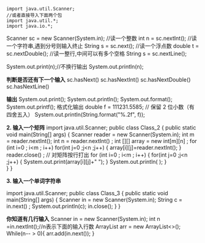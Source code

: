 ```
import java.util.Scanner;
//或者直接导入下面两个包
import java.util.*;
import java.io.*;
```
Scanner sc = new Scanner(System.in);
//读一个整数
int n = sc.nextInt();
//读一个字符串,遇到分号则输入终止
String s = sc.next();
//读一个浮点数
double t = sc.nextDouble();
//读一整行,中间可以有多个空格
String s = sc.nextLine(); 

System.out.print(n);//不换行输出
System.out.println(n);

**判断是否还有下一个输入**
sc.hasNext()
sc.hasNextInt()
sc.hasNextDouble()
sc.hasNextLine() 

**输出**
System.out.print(); 
System.out.println(); 
System.out.format();
System.out.printf();
格式化输出
double f = 111231.5585;
 // 保留 2 位小数（有四舍五入）
System.out.println(String.format("%.2f", f));



**2. 输入一个矩阵**
import java.util.Scanner;
public class Class_2 {
    public static void main(String[] args) {
        Scanner reader = new Scanner(System.in);
        int m = reader.nextInt();
        int n = reader.nextInt() ;
        int [][] array = new int[m][n] ;
        for (int i=0 ; i<m ; i++)
            for(int j=0 ;j<n ;j++)
            {
                array[i][j]=reader.nextInt();
            }
        reader.close() ;
        // 对矩阵按行打出
        for (int i=0 ; i<m ; i++)
        {
            for(int j=0 ;j<n ;j++)
            {
                System.out.print(array[i][j]+" ");
            }
            System.out.println( );
        }            
    }
}

**3. 输入一个单词字符串**

import java.util.Scanner;
public class Class_3 {
    public static void main(String[] args) {
        Scanner in = new Scanner(System.in);
        String c = in.next() ;
        System.out.println(c);
        in.close();
    }
}

**你知道有几行输入**
Scanner in = new Scanner(System.in);
int n =in.nextInt();//n表示下面的输入行数
ArrayList<String> arr = new ArrayList<>();
While(n-- > 0){
  arr.add(in.next());
}
